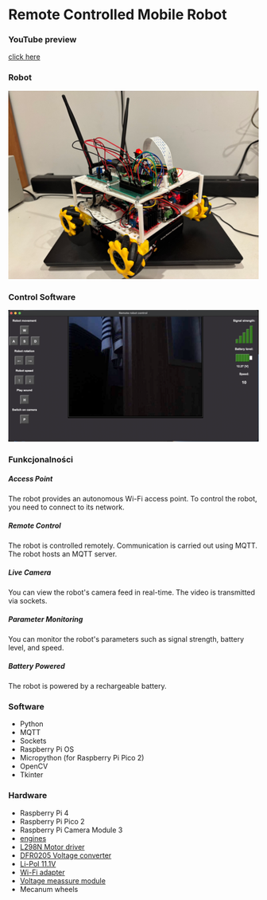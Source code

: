 # Remote Controlled Mobile Robot

### YouTube preview
[click here](https://www.youtube.com/watch?v=VJuHI0XsMn0)

### Robot
![Robot](/assets/robot.png)

### Control Software
![Robot](/assets/app.png)

### Funkcjonalności

##### Access Point
The robot provides an autonomous Wi-Fi access point. To control the robot, you need to connect to its network.
##### Remote Control
The robot is controlled remotely. Communication is carried out using MQTT. The robot hosts an MQTT server.
##### Live Camera
You can view the robot's camera feed in real-time. The video is transmitted via sockets.
##### Parameter Monitoring
You can monitor the robot's parameters such as signal strength, battery level, and speed.
##### Battery Powered
The robot is powered by a rechargeable battery.

### Software
- Python
- MQTT
- Sockets
- Raspberry Pi OS
- Micropython (for Raspberry Pi Pico 2)
- OpenCV
- Tkinter

### Hardware
- Raspberry Pi 4
- Raspberry Pi Pico 2
- Raspberry Pi Camera Module 3
- [engines](https://www.amazon.pl/dp/B08M45JWMD/ref=pe_25095781_587319921_TE_SCE_dp_1)
- [L298N Motor driver](https://www.amazon.com/BOJACK-H-Bridge-Controller-Intelligent-Mega2560/dp/B0C5JCF5RS/ref=sr_1_1_sspa?dib=eyJ2IjoiMSJ9.hK2FjV8Ukp8CCyVTI1seMk4n3aguoO_lNXX3xoiH-O1pMv1PG9H2P2rp8weGgNYVAnafqtsqsrkNfq5N3JJXqnWuIWHSXVMTHiO8-bzCMPllazwjvcXGC8kXHFtjlwmaK_xoR7PKqwxkagvkIeitQaw0EqXzpOksdNBVXq5Qjsg0_4oZlfa3mp7rDOQ_GMJqfNTk17I7lZpmx3O0k5mPonkFHQtfyPAT9tz9NCDYOEg.CipNAz34tk6y0Tn_cRn98AnhtTTNqVU_RYDLwp14q14&dib_tag=se&keywords=l298n&qid=1734879273&sr=8-1-spons&sp_csd=d2lkZ2V0TmFtZT1zcF9hdGY&psc=1)
- [DFR0205 Voltage converter](https://www.amazon.pl/DFR0205-Konwerter-krok-Uout-DFROBOT/dp/B07FS7SLCB)
- [Li-Pol 11.1V](https://pl.aliexpress.com/item/1005007518992214.html?spm=a2g0o.order_list.order_list_main.31.24601c24BQVrz2&gatewayAdapt=glo2pol)
- [Wi-Fi adapter](https://pl.aliexpress.com/item/1005006979441688.html?spm=a2g0o.order_list.order_list_main.60.24601c24BQVrz2&gatewayAdapt=glo2pol)
- [Voltage meassure module](https://www.amazon.pl/dp/B07YC89B8F?ref_=pe_25095781_587124791_302_E_DDE_dt_1)
- Mecanum wheels